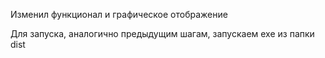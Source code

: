 Изменил функционал и графическое отображение

Для запуска, аналогично предыдущим шагам, запускаем exe из папки dist
